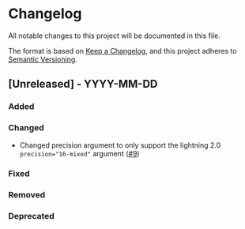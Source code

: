 # Changelog

All notable changes to this project will be documented in this file.

The format is based on [Keep a Changelog](https://keepachangelog.com/en/1.0.0/),
and this project adheres to [Semantic Versioning](https://semver.org/spec/v2.0.0.html).

## [Unreleased] - YYYY-MM-DD

### Added

### Changed

- Changed precision argument to only support the lightning 2.0 `precision="16-mixed"` argument ([#9](https://github.com/Lightning-AI/lightning-colossalai/pull/9))

### Fixed

### Removed

### Deprecated
